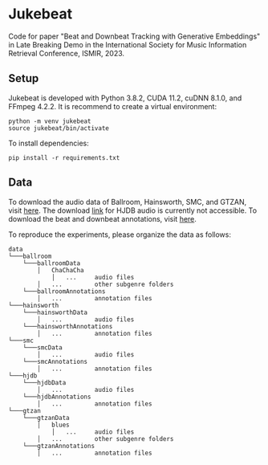# Jukebeat

Code for paper "Beat and Downbeat Tracking with Generative Embeddings" in Late Breaking Demo in the International Society for Music Information Retrieval Conference, ISMIR, 2023.

## Setup

Jukebeat is developed with Python 3.8.2, CUDA 11.2, cuDNN 8.1.0, and FFmpeg 4.2.2.
It is recommend to create a virtual environment:
```
python -m venv jukebeat
source jukebeat/bin/activate
```
To install dependencies:
```
pip install -r requirements.txt
```

## Data

To download the audio data of Ballroom, Hainsworth, SMC, and GTZAN, visit [here](https://github.com/zhaojw1998/Beat-Transformer#audio-data). The download [link](https://ddmal.music.mcgill.ca/breakscience/dbeat/) for HJDB audio is currently not accessible. To download the beat and downbeat annotations, visit [here](https://github.com/superbock/ISMIR2019).

To reproduce the experiments, please organize the data as follows:

```
data
└───ballroom
	└───ballroomData
		│	ChaChaCha
			│	...		audio files
		│	...			other subgenre folders
	└───ballroomAnnotations
		│	...			annotation files
└───hainsworth
	└───hainsworthData
		│	...			audio files
	└───hainsworthAnnotations
		│	...			annotation files
└───smc
	└───smcData
		│	...			audio files
	└───smcAnnotations
		│	...			annotation files
└───hjdb
	└───hjdbData
		│	...			audio files
	└───hjdbAnnotations
		│	...			annotation files
└───gtzan
	└───gtzanData
		│	blues
			│	...		audio files
		│	...			other subgenre folders
	└───gtzanAnnotations
		│	...			annotation files
```
